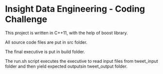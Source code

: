 # Insight Data Engineering - Coding Challenge

This project is written in C++11, with the help of boost library.

All source code files are put in src folder.

The final executive is put in build folder.

The run.sh script executes the executive to read input files from tweet_input folder and then yield expected outputsin tweet_output folder.